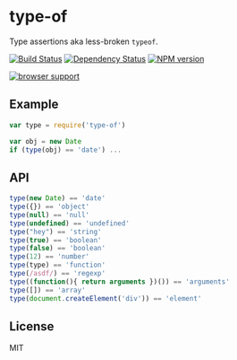 # type-of

  Type assertions aka less-broken `typeof`.


[![Build Status](https://travis-ci.org/ForbesLindesay/type-of.png?branch=master)](https://travis-ci.org/ForbesLindesay/type-of)
[![Dependency Status](https://gemnasium.com/ForbesLindesay/type-of.png)](https://gemnasium.com/ForbesLindesay/type-of)
[![NPM version](https://badge.fury.io/js/type-of.png)](http://badge.fury.io/js/type-of)

[![browser support](https://ci.testling.com/ForbesLindesay/type-of.png)](https://ci.testling.com/ForbesLindesay/type-of)

## Example

```js
var type = require('type-of')

var obj = new Date
if (type(obj) == 'date') ...
```

## API

```js
type(new Date) == 'date'
type({}) == 'object'
type(null) == 'null'
type(undefined) == 'undefined'
type("hey") == 'string'
type(true) == 'boolean'
type(false) == 'boolean'
type(12) == 'number'
type(type) == 'function'
type(/asdf/) == 'regexp'
type((function(){ return arguments })()) == 'arguments'
type([]) == 'array'
type(document.createElement('div')) == 'element'
```

## License

  MIT

